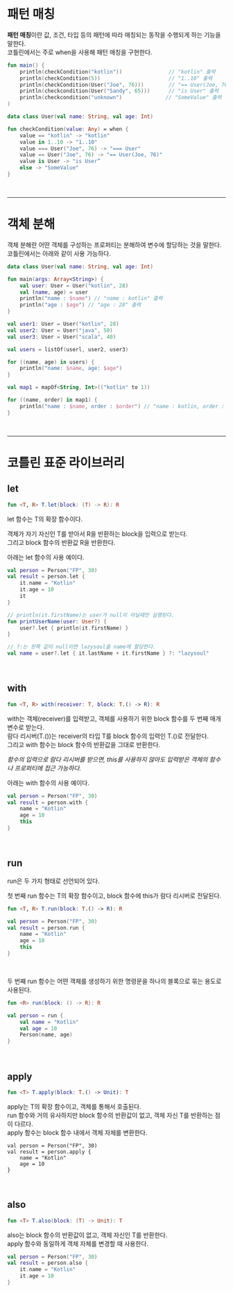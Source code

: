 # 패턴 매칭

**패턴 매칭**이란 값, 조건, 타입 등의 패턴에 따라 매칭되는 동작을 수행되게 하는 기능을 말한다. <br>
코틀린에서는 주로 when을 사용해 패턴 매칭을 구현한다.

```kt
fun main() {
    println(checkCondition("kotlin"))               // "kotlin" 출력
    println(checkCondition(5))                      // "1..10" 출력
    println(checkCondition(User("Joe", 76)))        // "== User(Joe, 76)" 출력
    println(checkcondition(User("Sandy", 65)))      // "is User" 출력
    println(checkcondition("unknown")              // "SomeValue" 출력
)

data class User(val name: String, val age: Int)

fun checkCondition(value: Any) = when {
    value == "kotlin" -> "kotlin"
    value in 1..10 -> "1..10"
    value === User("Joe", 76) -> "=== User"
    value == User("Joe", 76) -> "== User(Joe, 76)"
    value is User -> "is User”
    else -> "SomeValue"
}
```

<br>
<hr>

# 객체 분해

객체 분해란 어떤 객체를 구성하는 프로퍼티는 분해하여 변수에 할당하는 것을 말한다. <br>
코틀린에서는 아래와 같이 사용 가능하다.

```kt
data class User(val name: String, val age: Int) 

fun main(args: Array<String>) {
    val user: User = User("kotlin", 28) 
    val (name, age) = user
    println("name : $name") // "name : kotlin" 츨력
    println("age : $age") // "age : 28" 츨력 
}
```

```kt
val user1: User = User("kotlin", 28) 
val user2: User = User("java", 50) 
val user3: User = User("scala", 40)

val users = listOf(userl, user2, user3)

for ((name, age) in users) { 
    println("name: $name, age: $age")
}
```

```kt
val map1 = mapOf<String, Int>(("kotlin" to 1))

for ((name, order) in map1) {
    println("name : $name, order : $order") // "name : kotlin, order : 1" 출력
}
```

<br>
<hr>

# 코틀린 표준 라이브러리

## let

```kt
fun <T, R> T.let(block: (T) -> R): R
```

let 함수는 T의 확장 함수이다.

객체가 자기 자신인 T를 받아서 R을 반환하는 block을 입력으로 받는다. <br>
그리고 block 함수의 반환값 R을 반환한다.

아래는 let 함수의 사용 예이다.

```kt
val person = Person("FP", 30)
val result = person.let {
    it.name = "Kotlin" 
    it.age = 10
    it
}
```

```kt
// println(it.firstName)는 user가 null이 아닐때만 실행된다.
fun printUserName(user: User?) { 
    user?.let { println(it.firstName) }
}
```

```kt
// ?:는 왼쪽 값이 null이면 lazysoul을 name에 할당한다.
val name = user?.let { it.lastName + it.firstName } ?: "lazysoul"
```

<br>

## with

```kt
fun <T, R> with(receiver: T, block: T.() -> R): R
```

with는 객체(receiver)를 입력받고, 객체를 사용하기 위한 block 함수를 두 번째 매개변수로 받는다. <br>
람다 리시버(T.())는 receiver의 타입 T를 block 함수의 입력인 T.()로 전달한다. <br>
그리고 with 함수는 block 함수의 반환값을 그대로 반환한다.

*함수의 입력으로 람다 리시버를 받으면, this를 사용하지 않아도 입력받은 객체의 함수나 프로퍼티에 접근 가능하다.*

아래는 with 함수의 사용 예이다.

```kt
val person = Person("FP", 30)
val result = person.with {
    name = "Kotlin" 
    age = 10
    this
}
```

<br>

## run

run은 두 가지 형태로 선언되어 있다.

첫 번째 run 함수는 T의 확장 함수이고, block 함수에 this가 람다 리시버로 전달된다.

```kt
fun <T, R> T.run(block: T.() -> R): R
```

```kt
val person = Person("FP", 30)
val result = person.run {
    name = "Kotlin" 
    age = 10
    this
}
```

<br>

두 번째 run 함수는 어떤 객체를 생성하기 위한 명령문을 하나의 블록으로 묶는 용도로 사용된다.

```kt
fun <R> run(block: () -> R): R
```

```kt
val person = run {
    val name = "Kotlin"
    val age = 10
    Person(name, age)
}
```

<br>

## apply

```kt
fun <T> T.apply(block: T.() -> Unit): T
```

apply는 T의 확장 함수이고, 객체를 통해서 호출된다. <br>
run 함수와 거의 유사하지만 block 함수의 반환값이 없고, 객체 자신 T를 반환하는 점이 다르다. <br>
apply 함수는 block 함수 내에서 객체 자체를 변환한다.

```ktCancel changes
val person = Person("FP", 30)
val result = person.apply {
    name = "Kotlin"
    age = 10 
}
```

<br>

## also

```kt
fun <T> T.also(block: (T) -> Unit): T
```

also는 block 함수의 반환값이 없고, 객체 자신인 T를 반환한다. <br>
apply 함수와 동일하게 객체 자체를 변경할 때 사용한다.

```kt
val person = Person("FP", 30)
val result = person.also {
    it.name = "Kotlin"
    it.age = 10 
}
```











